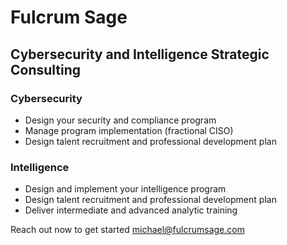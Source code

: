 # Fulcrum Sage
## Cybersecurity and Intelligence Strategic Consulting

### Cybersecurity 

* Design your security and compliance program
* Manage program implementation (fractional CISO)
* Design talent recruitment and professional development plan

### Intelligence 

* Design and implement your intelligence program
* Design talent recruitment and professional development plan
* Deliver intermediate and advanced analytic training

Reach out now to get started <michael@fulcrumsage.com>
